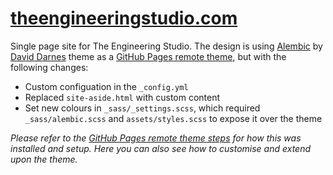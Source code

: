 # [theengineeringstudio.com](theengineeringstudio.com)
Single page site for The Engineering Studio. The design is using [Alembic](https://alembic.darn.es/) by [David Darnes](https://github.com/daviddarnes) theme as a [GitHub Pages remote theme](https://github.com/benbalter/jekyll-remote-theme), but with the following changes:

- Custom configuation in the `_config.yml`
- Replaced `site-aside.html` with custom content
- Set new colours in `_sass/_settings.scss`, which required `_sass/alembic.scss` and `assets/styles.scss` to expose it over the theme

_Please refer to the [GitHub Pages remote theme steps](https://github.com/daviddarnes/alembic#installation) for how this was installed and setup. Here you can also see how to customise and extend upon the theme._
